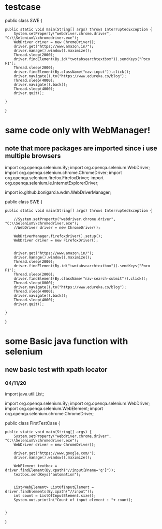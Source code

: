 # testcase
public class SWE {

	public static void main(String[] args) throws InterruptedException {
		System.setProperty("webdriver.chrome.driver", "C:\\Selenium\\chromedriver.exe");
		WebDriver driver = new ChromeDriver();
		driver.get("https://www.amazon.in/");
		driver.manage().window().maximize();
		Thread.sleep(2000);
		driver.findElement(By.id("twotabsearchtextbox")).sendKeys("Poco F1");
		Thread.sleep(2000);
		driver.findElement(By.className("nav-input")).click();
		driver.navigate().to("https://www.edureka.co/blog");
		Thread.sleep(4000);
		driver.navigate().back();
		Thread.sleep(4000);
		driver.quit();

	}

}

# same code only with WebManager!

## note that more packages are imported since i use multiple browsers

import org.openqa.selenium.By;
import org.openqa.selenium.WebDriver;
import org.openqa.selenium.chrome.ChromeDriver;
import org.openqa.selenium.firefox.FirefoxDriver;
import org.openqa.selenium.ie.InternetExplorerDriver;

import io.github.bonigarcia.wdm.WebDriverManager;

public class SWE {

	public static void main(String[] args) throws InterruptedException {
		
		//System.setProperty("webdriver.chrome.driver", "C:\\Selenium\\chromedriver.exe");
		//WebDriver driver = new ChromeDriver();
		
		WebDriverManager.firefoxdriver().setup();
		WebDriver driver = new FirefoxDriver();

		
		driver.get("https://www.amazon.in/");
		driver.manage().window().maximize();
		Thread.sleep(2000);
		driver.findElement(By.id("twotabsearchtextbox")).sendKeys("Poco F1");
		Thread.sleep(2000);
		driver.findElement(By.className("nav-search-submit")).click();
		Thread.sleep(8000);
		driver.navigate().to("https://www.edureka.co/blog");
		Thread.sleep(4000);
		driver.navigate().back();
		Thread.sleep(4000);
		driver.quit();

	}

}

# some Basic java function with selenium

## new basic test with xpath locator
### 04/11/20

import java.util.List;

import org.openqa.selenium.By;
import org.openqa.selenium.WebDriver;
import org.openqa.selenium.WebElement;
import org.openqa.selenium.chrome.ChromeDriver;

public class FirstTestCase {

	public static void main(String[] args) {
		System.setProperty("webdriver.chrome.driver", "C:\\Selenium\\chromedriver.exe");
		WebDriver driver = new ChromeDriver();
		
		driver.get("https://www.google.com/");
		driver.manage().window().maximize();
		
		WebElement textbox = driver.findElement(By.xpath("//input[@name='q']"));
		textbox.sendKeys("automation");
		
		
		List<WebElement> ListOfInputElement = driver.findElements(By.xpath("//input"));
		int count = ListOfInputElement.size();
		System.out.println("Count of input element : "+ count);
		

	}

}
